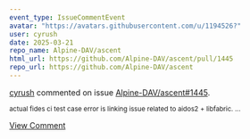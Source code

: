 ```yaml
---
event_type: IssueCommentEvent
avatar: "https://avatars.githubusercontent.com/u/1194526?"
user: cyrush
date: 2025-03-21
repo_name: Alpine-DAV/ascent
html_url: https://github.com/Alpine-DAV/ascent/pull/1445
repo_url: https://github.com/Alpine-DAV/ascent
---
```


<a href='https://github.com/cyrush' target='_blank'>cyrush</a> commented on issue <a href='https://github.com/Alpine-DAV/ascent/pull/1445' target='_blank'>Alpine-DAV/ascent#1445</a>.

<small>actual fides ci test case error is linking issue related to aidos2 + libfabric....</small>

<a href='https://github.com/Alpine-DAV/ascent/pull/1445' target='_blank'>View Comment</a>